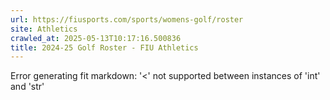 ```yaml
---
url: https://fiusports.com/sports/womens-golf/roster
site: Athletics
crawled_at: 2025-05-13T10:17:16.500836
title: 2024-25 Golf Roster - FIU Athletics
---
```


Error generating fit markdown: '<' not supported between instances of 'int' and 'str'